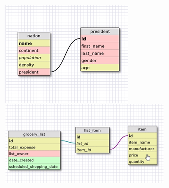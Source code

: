<!-- What is a one-to-one database? -->
<!-- one-to-one database represent information that can only match a single source and be matched by a single source. -->

<!-- When would you use a one-to-one database? (Think generally, not in terms of the example you created). -->
<!-- When the two objects can only be paired with each other exclusively. -->

<!-- What is a many-to-many database? -->
<!-- Many-to-many database represent relationships where each object can be connected with multiple instances of the other object. -->

<!-- When would you use a many-to-many database? (Think generally, not in terms of the example you created). -->
<!-- When both objects can be paired by multiple instances of the other object. -->

<!-- What is confusing about database schemas? What makes sense? -->
<!-- Little is confusing. -->	
![One-to-one Schema](database_design_one_to_one.png)
![Shopping list Schema](database_design_shopping_list.png)
